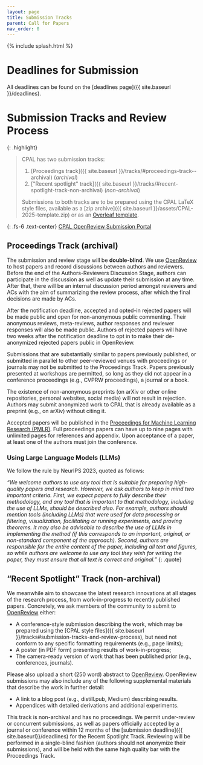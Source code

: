 ```yaml
---
layout: page
title: Submission Tracks
parent: Call for Papers
nav_order: 0
---
```


{% include splash.html %}

# Deadlines for Submission

All deadlines can be found on the [deadlines page]({{ site.baseurl
}}/deadlines).


# Submission Tracks and Review Process

{: .highlight}
> CPAL has two submission tracks:
> 1. [Proceedings track]({{ site.baseurl }}/tracks/#proceedings-track--archival) (*archival*)
> 2. ["Recent spotlight" track]({{ site.baseurl }}/tracks/#recent-spotlight-track-non-archival) (*non-archival*)
> 
> Submissions to both tracks are to be prepared using the CPAL
> LaTeX style files, available as a [zip archive]({{ site.baseurl }}/assets/CPAL-2025-template.zip)
> or as an [Overleaf template](https://www.overleaf.com/latex/templates/cpal-2025/djpnmsxjxcqs).

{: .fs-6 .text-center}
[CPAL OpenReview Submission Portal](https://openreview.net/group?id=CPAL.cc/2025)


## Proceedings Track  (archival)

The submission and review stage will be **double-blind**. We use 
[OpenReview](https://openreview.net/group?id=CPAL.cc/2025/Proceedings_Track)
to host
papers and record discussions between authors and reviewers. Before the end of the
Authors-Reviewers Discussion Stage, authors can participate in the discussion as
well as update their submission at any time. After that, there will be an
internal discussion period amongst reviewers and ACs with the aim of
summarizing the review process, after which the final decisions are made by
ACs.

After the notification deadline, accepted and opted-in rejected papers will be
made public and open for non-anonymous public commenting. Their anonymous
reviews, meta-reviews, author responses and reviewer responses will also be
made public. Authors of rejected papers will have two weeks after the
notification deadline to opt in to make their de-anonymized rejected papers
public in OpenReview.

Submissions that are substantially similar to papers previously published, or
submitted in parallel to other peer-reviewed venues with proceedings or
journals may not be submitted to the Proceedings Track. Papers previously
presented at workshops are permitted, so long as they did not appear in a
conference proceedings (e.g., CVPRW proceedings), a journal or a book.

The existence of non-anonymous preprints (on arXiv or other online
repositories, personal websites, social media) will not result in rejection.
Authors may submit anonymized work to CPAL that is already available as a
preprint (e.g., on arXiv) without citing it.

Accepted papers will be published in the [Proceedings for Machine Learning
Research (PMLR)](https://proceedings.mlr.press/). Full proceedings papers can
have up to nine pages with unlimited pages for references and appendix. Upon
acceptance of a paper, at least one of the authors must join the conference.

### Using Large Language Models (LLMs) 
We follow the rule by NeurIPS 2023, quoted as follows:

*“We welcome authors to use any tool that is suitable for preparing high-quality papers and research. However, we ask authors to keep in mind two important criteria. First, we expect papers to fully describe their methodology, and any tool that is important to that methodology, including the use of LLMs, should be described also. For example, authors should mention tools (including LLMs) that were used for data processing or filtering, visualization, facilitating or running experiments, and proving theorems. It may also be advisable to describe the use of LLMs in implementing the method (if this corresponds to an important, original, or non-standard component of the approach). Second, authors are responsible for the entire content of the paper, including all text and figures, so while authors are welcome to use any tool they wish for writing the paper, they must ensure that all text is correct and original.”*
{: .quote}

## “Recent Spotlight” Track (non-archival)

We meanwhile aim to showcase the latest research innovations at all stages of
the research process, from work-in-progress to recently published papers.
Concretely, we ask members of the community to submit to
[OpenReview](https://openreview.net/group?id=CPAL.cc/2025/Recent_Spotlight_Track)
either:
- A conference-style submission describing the work, which may be prepared using the
  [CPAL style files]({{ site.baseurl }}/tracks#submission-tracks-and-review-process),
  but need not conform to any specific formatting requirements (e.g., page
  limits);
- A poster (in PDF form) presenting results of work-in-progress;
- The camera-ready version of work that has been published prior (e.g.,
  conferences, journals).

Please also upload a short (250 word) abstract to
[OpenReview](https://openreview.net/group?id=CPAL.cc/2025/Recent_Spotlight_Track).
OpenReview submissions may also include any of the following supplemental
materials that describe the work in further detail:

- A link to a blog post (e.g., distill.pub, Medium) describing results.
- Appendices with detailed derivations and additional experiments.

This track is non-archival and has no proceedings. We permit under-review or
concurrent submissions, as well as papers officially accepted by a journal or
conference within 12 months of the [submission deadline]({{
site.baseurl}}/deadlines) for the Recent Spotlight
Track. Reviewing will be performed in a single-blind
fashion (authors should not anonymize their submissions), and will be held with
the same high quality bar with the Proceedings Track. 
